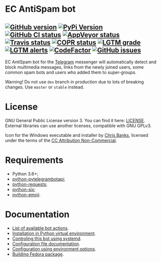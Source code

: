 # EC AntiSpam bot

[![GitHub version](https://img.shields.io/github/v/release/xvitaly/ecasbot?sort=semver&color=brightgreen&logo=git&logoColor=white)](https://github.com/xvitaly/ecasbot/releases)
[![PyPi Version](https://img.shields.io/pypi/v/ecasbot.svg?logo=pypi&logoColor=white)](https://pypi.org/project/ecasbot/)
[![GitHub CI status](https://github.com/xvitaly/ecasbot/workflows/Python%20CI/badge.svg?branch=dev)](https://github.com/xvitaly/ecasbot/actions)
[![AppVeyor status](https://ci.appveyor.com/api/projects/status/tcanemsupba2q64u?svg=true)](https://ci.appveyor.com/project/xvitaly/ecasbot)
[![Travis status](https://travis-ci.org/xvitaly/ecasbot.svg?branch=dev)](https://travis-ci.org/xvitaly/ecasbot)
[![COPR status](https://copr.fedorainfracloud.org/coprs/xvitaly/ecrepo/package/ecasbot/status_image/last_build.png)](https://copr.fedorainfracloud.org/coprs/xvitaly/ecrepo/package/ecasbot/)
[![LGTM grade](https://img.shields.io/lgtm/grade/python/g/xvitaly/ecasbot.svg?logo=lgtm&logoWidth=18)](https://lgtm.com/projects/g/xvitaly/ecasbot/context:python)
[![LGTM alerts](https://img.shields.io/lgtm/alerts/g/xvitaly/ecasbot.svg?logo=lgtm&logoWidth=18)](https://lgtm.com/projects/g/xvitaly/ecasbot/alerts/)
[![CodeFactor](https://www.codefactor.io/repository/github/xvitaly/ecasbot/badge/dev)](https://www.codefactor.io/repository/github/xvitaly/ecasbot/overview/dev)
[![GitHub issues](https://img.shields.io/github/issues/xvitaly/ecasbot.svg?label=issues)](https://github.com/xvitaly/ecasbot/issues)
---

EC AntiSpam bot for the [Telegram](https://telegram.org/) messenger will automatically detect and block multimedia messages, links from the newly joined users, some common spam bots and users who added them to super-groups.

Warning! Do not use `dev` branch in production due to lots of breaking changes. Use `master` or `stable` instead.

# License
GNU General Public License version 3. You can find it here: [LICENSE](LICENSE). External libraries can use another licenses, compatible with GNU GPLv3.

Icon for the Windows executable and installer by [Chris Banks](https://www.deviantart.com/chrisbanks2), licensed under the terms of the [CC Attribution Non-Commercial](https://creativecommons.org/licenses/by-nc/4.0/legalcode).

# Requirements
 * Python 3.6+;
 * [python-pytelegrambotapi](https://github.com/eternnoir/pyTelegramBotAPI);
 * [python-requests](https://github.com/requests/requests);
 * [python-six](https://github.com/benjaminp/six);
 * [python-emoji](https://github.com/carpedm20/emoji).

# Documentation
 * [List of available bot actions](docs/available-bot-actions.md).
 * [Installation in Python virtual environment](docs/virtualenv-installation.md).
 * [Controling this bot using systemd](docs/controling-with-systemd.md).
 * [Configuration file documentation](docs/schema-documentation.md).
 * [Configuration using environment options](docs/bot-environment-options.md).
 * [Building Fedora package](docs/building-fedora-package.md).
